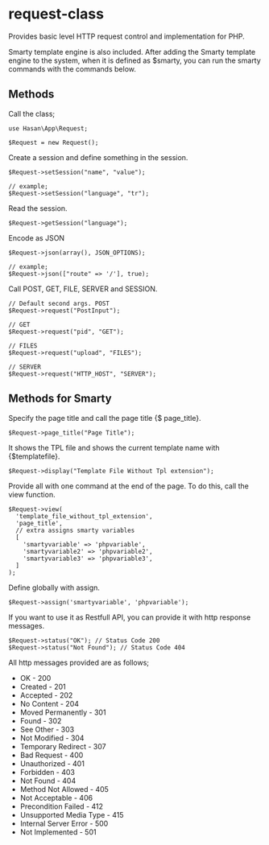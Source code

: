 # request-class
Provides basic level HTTP request control and implementation for PHP.

Smarty template engine is also included. After adding the Smarty template engine to the system, when it is defined as $smarty, you can run the smarty commands with the commands below.

## Methods
Call the class;
```
use Hasan\App\Request;

$Request = new Request();
```

Create a session and define something in the session.
```
$Request->setSession("name", "value");

// example;
$Request->setSession("language", "tr");
```

Read the session.
```
$Request->getSession("language");
```

Encode as JSON
```
$Request->json(array(), JSON_OPTIONS);

// example;
$Request->json(["route" => '/'], true);
```

Call POST, GET, FILE, SERVER and SESSION.
```
// Default second args. POST
$Request->request("PostInput");

// GET
$Request->request("pid", "GET");

// FILES
$Request->request("upload", "FILES");

// SERVER
$Request->request("HTTP_HOST", "SERVER");
```

## Methods for Smarty
Specify the page title and call the page title {$ page_title}.
```
$Request->page_title("Page Title");
```

It shows the TPL file and shows the current template name with {$templatefile}.
```
$Request->display("Template File Without Tpl extension");
```

Provide all with one command at the end of the page. To do this, call the view function.
```
$Request->view(
  'template_file_without_tpl_extension',
  'page_title',
  // extra assigns smarty variables
  [
    'smartyvariable' => 'phpvariable',
    'smartyvariable2' => 'phpvariable2',
    'smartyvariable3' => 'phpvariable3',
  ]
);
```

Define globally with assign.
```
$Request->assign('smartyvariable', 'phpvariable');
```

If you want to use it as Restfull API, you can provide it with http response messages.
```
$Request->status("OK"); // Status Code 200
$Request->status("Not Found"); // Status Code 404
```

All http messages provided are as follows;
- OK - 200
- Created - 201
- Accepted - 202
- No Content - 204
- Moved Permanently - 301
- Found - 302
- See Other - 303
- Not Modified - 304
- Temporary Redirect - 307
- Bad Request - 400
- Unauthorized - 401
- Forbidden - 403
- Not Found - 404
- Method Not Allowed - 405
- Not Acceptable - 406
- Precondition Failed - 412
- Unsupported Media Type - 415
- Internal Server Error - 500
- Not Implemented - 501
